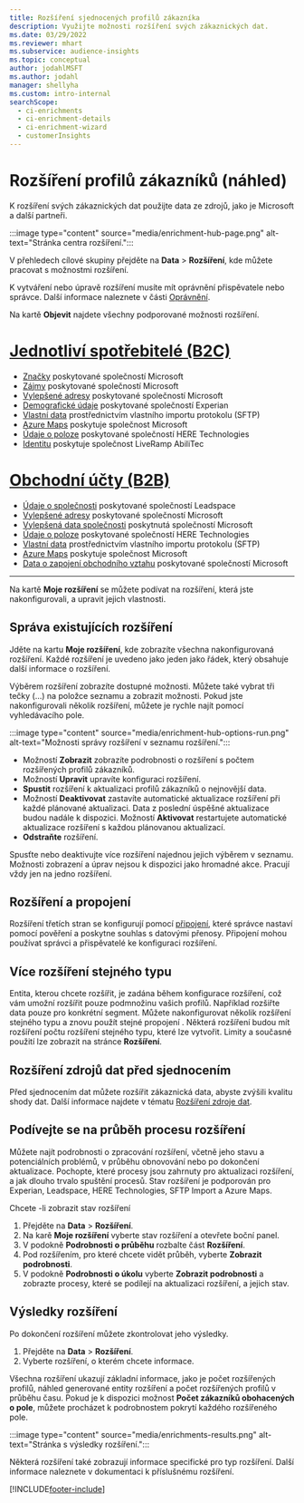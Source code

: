 ```yaml
---
title: Rozšíření sjednocených profilů zákazníka
description: Využijte možnosti rozšíření svých zákaznických dat.
ms.date: 03/29/2022
ms.reviewer: mhart
ms.subservice: audience-insights
ms.topic: conceptual
author: jodahlMSFT
ms.author: jodahl
manager: shellyha
ms.custom: intro-internal
searchScope:
  - ci-enrichments
  - ci-enrichment-details
  - ci-enrichment-wizard
  - customerInsights
---
```


# <a name="enrichment-for-customer-profiles-preview"></a>Rozšíření profilů zákazníků (náhled)

K rozšíření svých zákaznických dat použijte data ze zdrojů, jako je Microsoft a další partneři.

:::image type="content" source="media/enrichment-hub-page.png" alt-text="Stránka centra rozšíření.":::

V přehledech cílové skupiny přejděte na **Data** > **Rozšíření**, kde můžete pracovat s možnostmi rozšíření.  

K vytváření nebo úpravě rozšíření musíte mít oprávnění přispěvatele nebo správce. Další informace naleznete v části [Oprávnění](permissions.md).

Na kartě **Objevit** najdete všechny podporované možnosti rozšíření.

# <a name="individual-consumers-b-to-c"></a>[Jednotliví spotřebitelé (B2C)](#tab/b2c)

- [Značky](enrichment-microsoft.md) poskytované společností Microsoft
- [Zájmy](enrichment-microsoft.md) poskytované společností Microsoft
- [Vylepšené adresy](enrichment-enhanced-addresses.md) poskytované společností Microsoft 
- [Demografické údaje](enrichment-experian.md) poskytované společností Experian
- [Vlastní data](enrichment-SFTP-custom-import.md) prostřednictvím vlastního importu protokolu (SFTP) 
- [Azure Maps](enrichment-azure-maps.md) poskytuje společnost Microsoft
- [Údaje o poloze](enrichment-here.md) poskytované společností HERE Technologies 
- [Identitu](enrichment-liveramp.md) poskytuje společnost LiveRamp AbiliTec

# <a name="business-accounts-b-to-b"></a>[Obchodní účty (B2B)](#tab/b2b)

- [Údaje o společnosti](enrichment-leadspace.md) poskytované společností Leadspace
- [Vylepšené adresy](enrichment-enhanced-addresses.md) poskytované společností Microsoft 
- [Vylepšená data společnosti](enrichment-enhanced-company-data.md) poskytnutá společností Microsoft
- [Údaje o poloze](enrichment-here.md) poskytované společností HERE Technologies 
- [Vlastní data](enrichment-SFTP-custom-import.md) prostřednictvím vlastního importu protokolu (SFTP) 
- [Azure Maps](enrichment-azure-maps.md) poskytuje společnost Microsoft
- [Data o zapojení obchodního vztahu](enrichment-office.md) poskytované společností Microsoft

---

Na kartě **Moje rozšíření** se můžete podívat na rozšíření, která jste nakonfigurovali, a upravit jejich vlastnosti.

## <a name="manage-existing-enrichments"></a>Správa existujících rozšíření

Jděte na kartu **Moje rozšíření**, kde zobrazíte všechna nakonfigurovaná rozšíření. Každé rozšíření je uvedeno jako jeden jako řádek, který obsahuje další informace o rozšíření.

Výběrem rozšíření zobrazíte dostupné možnosti. Můžete také vybrat tři tečky (...) na položce seznamu a zobrazit možnosti. Pokud jste nakonfigurovali několik rozšíření, můžete je rychle najít pomocí vyhledávacího pole.

:::image type="content" source="media/enrichment-hub-options-run.png" alt-text="Možnosti správy rozšíření v seznamu rozšíření.":::

- Možností **Zobrazit** zobrazíte podrobnosti o rozšíření s počtem rozšířených profilů zákazníků.
- Možností **Upravit** upravíte konfiguraci rozšíření.
- **Spustit** rozšíření k aktualizaci profilů zákazníků o nejnovější data.
- Možností **Deaktivovat** zastavíte automatické aktualizace rozšíření při každé plánované aktualizaci. Data z poslední úspěšné aktualizace budou nadále k dispozici. Možností **Aktivovat** restartujete automatické aktualizace rozšíření s každou plánovanou aktualizací.
- **Odstraňte** rozšíření.

Spusťte nebo deaktivujte více rozšíření najednou jejich výběrem v seznamu. Možnosti zobrazení a úprav nejsou k dispozici jako hromadné akce. Pracují vždy jen na jedno rozšíření.

## <a name="enrichments-and-connections"></a>Rozšíření a propojení 

Rozšíření třetích stran se konfigurují pomocí [připojení](connections.md), které správce nastaví pomocí pověření a poskytne souhlas s datovými přenosy. Připojení mohou používat správci a přispěvatelé ke konfiguraci rozšíření.  

## <a name="multiple-enrichments-of-the-same-type"></a>Více rozšíření stejného typu

Entita, kterou chcete rozšířit, je zadána během konfigurace rozšíření, což vám umožní rozšířit pouze podmnožinu vašich profilů. Například rozšiřte data pouze pro konkrétní segment. Můžete nakonfigurovat několik rozšíření stejného typu a znovu použít stejné propojení . Některá rozšíření budou mít rozšíření počtu rozšíření stejného typu, které lze vytvořit. Limity a současné použití lze zobrazit na stránce **Rozšíření**.

## <a name="enrich-data-sources-before-unification"></a>Rozšíření zdrojů dat před sjednocením

Před sjednocením dat můžete rozšířit zákaznická data, abyste zvýšili kvalitu shody dat. Další informace najdete v tématu [Rozšíření zdroje dat](data-sources-enrichment.md).

## <a name="see-the-progress-of-the-enrichment-process"></a>Podívejte se na průběh procesu rozšíření

Můžete najít podrobnosti o zpracování rozšíření, včetně jeho stavu a potenciálních problémů, v průběhu obnovování nebo po dokončení aktualizace. Pochopte, které procesy jsou zahrnuty pro aktualizaci rozšíření, a jak dlouho trvalo spuštění procesů. Stav rozšíření je podporován pro Experian, Leadspace, HERE Technologies, SFTP Import a Azure Maps.

Chcete -li zobrazit stav rozšíření

1. Přejděte na **Data** > **Rozšíření**. 
1. Na karě **Moje rozšíření** vyberte stav rozšíření a otevřete boční panel. 
1. V podokně **Podrobnosti o průběhu** rozbalte část **Rozšíření**. 
1. Pod rozšířením, pro které chcete vidět průběh, vyberte **Zobrazit podrobnosti**. 
1. V podokně **Podrobnosti o úkolu** vyberte **Zobrazit podrobnosti** a zobrazte procesy, které se podílejí na aktualizaci rozšíření, a jejich stav. 

## <a name="enrichment-results"></a>Výsledky rozšíření

Po dokončení rozšíření můžete zkontrolovat jeho výsledky.

1. Přejděte na **Data** > **Rozšíření**. 
1. Vyberte rozšíření, o kterém chcete informace.

Všechna rozšíření ukazují základní informace, jako je počet rozšířených profilů, náhled generované entity rozšíření a počet rozšířených profilů v průběhu času. Pokud je k dispozici možnost **Počet zákazníků obohacených o pole**, můžete procházet k podrobnostem pokrytí každého rozšířeného pole.

:::image type="content" source="media/enrichments-results.png" alt-text="Stránka s výsledky rozšíření.":::

Některá rozšíření také zobrazují informace specifické pro typ rozšíření. Další informace naleznete v dokumentaci k příslušnému rozšíření.


[!INCLUDE[footer-include](../includes/footer-banner.md)]
